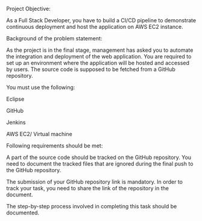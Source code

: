 Project Objective: 

As a Full Stack Developer, you have to build a CI/CD pipeline to demonstrate continuous deployment and host the application on AWS EC2 instance.

 Background of the problem statement: 

As the project is in the final stage, management has asked you to automate the integration and deployment of the web application. You are required to set up an environment where the application will be hosted and accessed by users. The source code is supposed to be fetched from a GitHub repository.

 
You must use the following: 

Eclipse

GitHub

Jenkins

AWS EC2/ Virtual machine

 Following requirements should be met: 

A part of the source code should be tracked on the GitHub repository. You need to document the tracked files that are ignored during the final push to the GitHub repository.

The submission of your GitHub repository link is mandatory. In order to track your task, you need to share the link of the repository in the document.

The step-by-step process involved in completing this task should be documented.
